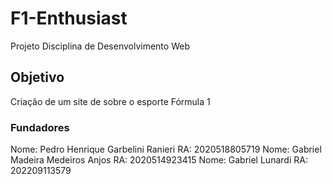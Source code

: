# F1-Enthusiast
Projeto Disciplina de Desenvolvimento Web

## Objetivo
Criação de um site de sobre o esporte Fórmula 1 

### Fundadores
Nome: Pedro Henrique Garbelini Ranieri RA: 2020518805719
Nome: Gabriel Madeira Medeiros Anjos   RA: 2020514923415
Nome: Gabriel Lunardi                  RA: 202209113579
